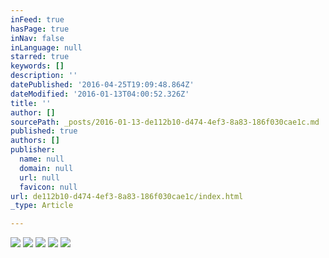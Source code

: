 ```yaml
---
inFeed: true
hasPage: true
inNav: false
inLanguage: null
starred: true
keywords: []
description: ''
datePublished: '2016-04-25T19:09:48.864Z'
dateModified: '2016-01-13T04:00:52.326Z'
title: ''
author: []
sourcePath: _posts/2016-01-13-de112b10-d474-4ef3-8a83-186f030cae1c.md
published: true
authors: []
publisher:
  name: null
  domain: null
  url: null
  favicon: null
url: de112b10-d474-4ef3-8a83-186f030cae1c/index.html
_type: Article

---
```

![](https://the-grid-user-content.s3-us-west-2.amazonaws.com/5c326067-362a-4ac3-9214-82fd52acbd35.jpg)
![](https://the-grid-user-content.s3-us-west-2.amazonaws.com/f91479b0-b91c-49c8-9155-fd972b64cee2.jpg)
![](https://the-grid-user-content.s3-us-west-2.amazonaws.com/25dd70e1-014f-43b0-b92f-341372dce86b.jpg)
![](https://the-grid-user-content.s3-us-west-2.amazonaws.com/90ea5013-210f-4738-9fec-62966beb9d60.jpg)
![](https://the-grid-user-content.s3-us-west-2.amazonaws.com/2a1e2e52-784d-4633-ba5f-d294103531d0.jpg)